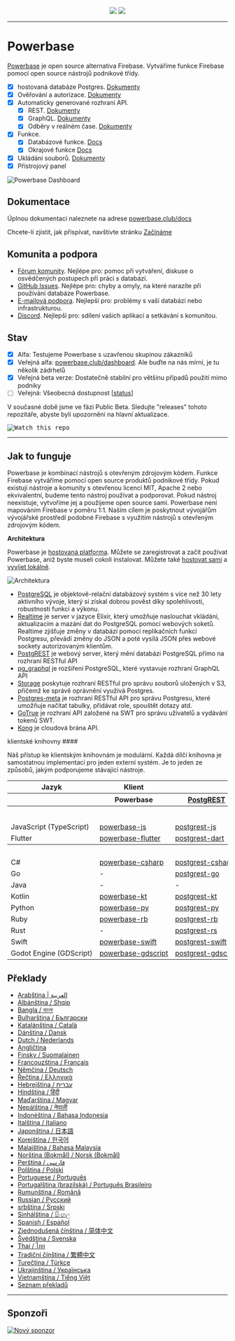 <p align="center">
<img src="https://user-images.githubusercontent.com/8291514/213727234-cda046d6-28c6-491a-b284-b86c5cede25d.png#gh-light-mode-only">
<img src="https://user-images.githubusercontent.com/8291514/213727225-56186826-bee8-43b5-9b15-86e839d89393.png#gh-dark-mode-only">
</p>

---

# Powerbase

[Powerbase](https://powerbase.club) je open source alternativa Firebase. Vytváříme funkce Firebase pomocí open source nástrojů podnikové třídy.

- [x] hostovaná databáze Postgres. [Dokumenty](https://powerbase.club/docs/guides/database)
- [x] Ověřování a autorizace. [Dokumenty](https://powerbase.club/docs/guides/auth)
- [x] Automaticky generované rozhraní API.
  - [x] REST. [Dokumenty](https://powerbase.club/docs/guides/api#rest-api-overview)
  - [x] GraphQL. [Dokumenty](https://powerbase.club/docs/guides/api#graphql-api-overview)
  - [x] Odběry v reálném čase. [Dokumenty](https://powerbase.club/docs/guides/api#realtime-api-overview)
- [x] Funkce.
  - [x] Databázové funkce. [Docs](https://powerbase.club/docs/guides/database/functions)
  - [x] Okrajové funkce [Docs](https://powerbase.club/docs/guides/functions)
- [x] Ukládání souborů. [Dokumenty](https://powerbase.club/docs/guides/storage)
- [x] Přístrojový panel

![Powerbase Dashboard](https://raw.githubusercontent.com/powerbase/powerbase/master/apps/www/public/images/github/powerbase-dashboard.png)

## Dokumentace

Úplnou dokumentaci naleznete na adrese [powerbase.club/docs](https://powerbase.club/docs)

Chcete-li zjistit, jak přispívat, navštivte stránku [Začínáme](../DEVELOPERS.md)

## Komunita a podpora

- [Fórum komunity](https://github.com/skorpland/powerbase/discussions). Nejlépe pro: pomoc při vytváření, diskuse o osvědčených postupech při práci s databází.
- [GitHub Issues](https://github.com/skorpland/powerbase/issues). Nejlépe pro: chyby a omyly, na které narazíte při používání databáze Powerbase.
- [E-mailová podpora](https://powerbase.club/docs/support#business-support). Nejlepší pro: problémy s vaší databází nebo infrastrukturou.
- [Discord](https://discord.powerbase.club). Nejlepší pro: sdílení vašich aplikací a setkávání s komunitou.

## Stav

- [x] Alfa: Testujeme Powerbase s uzavřenou skupinou zákazníků
- [x] Veřejná alfa: [powerbase.club/dashboard](https://powerbase.club/dashboard). Ale buďte na nás mírní, je tu několik zádrhelů
- [x] Veřejná beta verze: Dostatečně stabilní pro většinu případů použití mimo podniky
- [ ] Veřejná: Všeobecná dostupnost [[status](https://powerbase.club/docs/guides/getting-started/features#feature-status)]

V současné době jsme ve fázi Public Beta. Sledujte "releases" tohoto repozitáře, abyste byli upozorněni na hlavní aktualizace.

<kbd><img src="https://raw.githubusercontent.com/powerbase/powerbase/d5f7f413ab356dc1a92075cb3cee4e40a957d5b1/web/static/watch-repo.gif" alt="Watch this repo"/></kbd>

---

## Jak to funguje

Powerbase je kombinací nástrojů s otevřeným zdrojovým kódem. Funkce Firebase vytváříme pomocí open source produktů podnikové třídy. Pokud existují nástroje a komunity s otevřenou licencí MIT, Apache 2 nebo ekvivalentní, budeme tento nástroj používat a podporovat. Pokud nástroj neexistuje, vytvoříme jej a použijeme open source sami. Powerbase není mapováním Firebase v poměru 1:1. Naším cílem je poskytnout vývojářům vývojářské prostředí podobné Firebase s využitím nástrojů s otevřeným zdrojovým kódem.

**Architektura**

Powerbase je [hostovaná platforma](https://powerbase.club/dashboard). Můžete se zaregistrovat a začít používat Powerbase, aniž byste museli cokoli instalovat.
Můžete také [hostovat sami](https://powerbase.club/docs/guides/hosting/overview) a [vyvíjet lokálně](https://powerbase.club/docs/guides/local-development).

![Architektura](https://github.com/skorpland/powerbase/blob/master/apps/docs/public/img/powerbase-architecture.svg)

- [PostgreSQL](https://www.postgresql.org/) je objektově-relační databázový systém s více než 30 lety aktivního vývoje, který si získal dobrou pověst díky spolehlivosti, robustnosti funkcí a výkonu.
- [Realtime](https://github.com/skorpland/realtime) je server v jazyce Elixir, který umožňuje naslouchat vkládání, aktualizacím a mazání dat do PostgreSQL pomocí webových soketů. Realtime zjišťuje změny v databázi pomocí replikačních funkcí Postgresu, převádí změny do JSON a poté vysílá JSON přes webové sockety autorizovaným klientům.
- [PostgREST](http://postgrest.org/) je webový server, který mění databázi PostgreSQL přímo na rozhraní RESTful API
- [pg_graphql](http://github.com/powerbase/pg_graphql/) je rozšíření PostgreSQL, které vystavuje rozhraní GraphQL API
- [Storage](https://github.com/skorpland/storage-api) poskytuje rozhraní RESTful pro správu souborů uložených v S3, přičemž ke správě oprávnění využívá Postgres.
- [Postgres-meta](https://github.com/skorpland/postgres-meta) je rozhraní RESTful API pro správu Postgresu, které umožňuje načítat tabulky, přidávat role, spouštět dotazy atd.
- [GoTrue](https://github.com/netlify/gotrue) je rozhraní API založené na SWT pro správu uživatelů a vydávání tokenů SWT.
- [Kong](https://github.com/Kong/kong) je cloudová brána API.

klientské knihovny ####

Náš přístup ke klientským knihovnám je modulární. Každá dílčí knihovna je samostatnou implementací pro jeden externí systém. Je to jeden ze způsobů, jakým podporujeme stávající nástroje.

<table style="table-layout:fixed; white-space: nowrap;">
  <tr>
    <th>Jazyk</th>
    <th>Klient</th>
    <th colspan="5">Feature-Clients (v rámci klienta Powerbase)</th>
  </tr>
  
  <tr>
    <th></th>
    <th>Powerbase</th>
    <th><a href="https://github.com/postgrest/postgrest" target="_blank" rel="noopener noreferrer">PostgREST</a></th>
    <th><a href="https://github.com/skorpland/gotrue" target="_blank" rel="noopener noreferrer">GoTrue</a></th>
    <th><a href="https://github.com/skorpland/realtime" target="_blank" rel="noopener noreferrer">Realtime</a></th>
    <th><a href="https://github.com/skorpland/storage-api" target="_blank" rel="noopener noreferrer">Storage</a></th>
    <th>Functions</th>
  </tr>
  <!-- TEMPLATE FOR NEW ROW -->
  <!-- START ROW
  <tr>
    <td>lang</td>
    <td><a href="https://github.com/skorpland/powerbase-lang" target="_blank" rel="noopener noreferrer">powerbase-lang</a></td>
    <td><a href="https://github.com/skorpland/postgrest-lang" target="_blank" rel="noopener noreferrer">postgrest-lang</a></td>
    <td><a href="https://github.com/skorpland/gotrue-lang" target="_blank" rel="noopener noreferrer">gotrue-lang</a></td>
    <td><a href="https://github.com/skorpland/realtime-lang" target="_blank" rel="noopener noreferrer">realtime-lang</a></td>
    <td><a href="https://github.com/skorpland/storage-lang" target="_blank" rel="noopener noreferrer">storage-lang</a></td>
  </tr>
  END ROW -->
  
  <th colspan="7">⚡️ Oficiální ⚡️</th>
  
  <tr>
    <td>JavaScript (TypeScript)</td>
    <td><a href="https://github.com/skorpland/powerbase-js" target="_blank" rel="noopener noreferrer">powerbase-js</a></td>
    <td><a href="https://github.com/skorpland/postgrest-js" target="_blank" rel="noopener noreferrer">postgrest-js</a></td>
    <td><a href="https://github.com/skorpland/gotrue-js" target="_blank" rel="noopener noreferrer">gotrue-js</a></td>
    <td><a href="https://github.com/skorpland/realtime-js" target="_blank" rel="noopener noreferrer">realtime-js</a></td>
    <td><a href="https://github.com/skorpland/storage-js" target="_blank" rel="noopener noreferrer">storage-js</a></td>
    <td><a href="https://github.com/skorpland/functions-js" target="_blank" rel="noopener noreferrer">functions-js</a></td>
  </tr>
    <tr>
    <td>Flutter</td>
    <td><a href="https://github.com/skorpland/powerbase-flutter" target="_blank" rel="noopener noreferrer">powerbase-flutter</a></td>
    <td><a href="https://github.com/skorpland/postgrest-dart" target="_blank" rel="noopener noreferrer">postgrest-dart</a></td>
    <td><a href="https://github.com/skorpland/gotrue-dart" target="_blank" rel="noopener noreferrer">gotrue-dart</a></td>
    <td><a href="https://github.com/skorpland/realtime-dart" target="_blank" rel="noopener noreferrer">realtime-dart</a></td>
    <td><a href="https://github.com/skorpland/storage-dart" target="_blank" rel="noopener noreferrer">storage-dart</a></td>
    <td><a href="https://github.com/skorpland/functions-dart" target="_blank" rel="noopener noreferrer">functions-dart</a></td>
  </tr>
  
  <th colspan="7">💚 Komunita 💚</th>
  
  <tr>
    <td>C#</td>
    <td><a href="https://github.com/skorpland/powerbase-csharp" target="_blank" rel="noopener noreferrer">powerbase-csharp</a></td>
    <td><a href="https://github.com/skorpland/postgrest-csharp" target="_blank" rel="noopener noreferrer">postgrest-csharp</a></td>
    <td><a href="https://github.com/skorpland/gotrue-csharp" target="_blank" rel="noopener noreferrer">gotrue-csharp</a></td>
    <td><a href="https://github.com/skorpland/realtime-csharp" target="_blank" rel="noopener noreferrer">realtime-csharp</a></td>
    <td><a href="https://github.com/skorpland/storage-csharp" target="_blank" rel="noopener noreferrer">storage-csharp</a></td>
    <td><a href="https://github.com/skorpland/functions-csharp" target="_blank" rel="noopener noreferrer">functions-csharp</a></td>
  </tr>
  <tr>
    <td>Go</td>
    <td>-</td>
    <td><a href="https://github.com/skorpland/postgrest-go" target="_blank" rel="noopener noreferrer">postgrest-go</a></td>
    <td><a href="https://github.com/skorpland/gotrue-go" target="_blank" rel="noopener noreferrer">gotrue-go</a></td>
    <td>-</td>
    <td><a href="https://github.com/skorpland/storage-go" target="_blank" rel="noopener noreferrer">storage-go</a></td>
    <td><a href="https://github.com/skorpland/functions-go" target="_blank" rel="noopener noreferrer">functions-go</a></td>
  </tr>
  <tr>
    <td>Java</td>
    <td>-</td>
    <td>-</td>
    <td><a href="https://github.com/skorpland/gotrue-java" target="_blank" rel="noopener noreferrer">gotrue-java</a></td>
    <td>-</td>
    <td><a href="https://github.com/skorpland/storage-java" target="_blank" rel="noopener noreferrer">storage-java</a></td>
    <td>-</td>
  </tr>
  <tr>
    <td>Kotlin</td>
    <td><a href="https://github.com/skorpland/powerbase-kt" target="_blank" rel="noopener noreferrer">powerbase-kt</a></td>
    <td><a href="https://github.com/skorpland/powerbase-kt/tree/master/Postgrest" target="_blank" rel="noopener noreferrer">postgrest-kt</a></td>
    <td><a href="https://github.com/skorpland/powerbase-kt/tree/master/GoTrue" target="_blank" rel="noopener noreferrer">gotrue-kt</a></td>
    <td><a href="https://github.com/skorpland/powerbase-kt/tree/master/Realtime" target="_blank" rel="noopener noreferrer">realtime-kt</a></td>
    <td><a href="https://github.com/skorpland/powerbase-kt/tree/master/Storage" target="_blank" rel="noopener noreferrer">storage-kt</a></td>
    <td><a href="https://github.com/skorpland/powerbase-kt/tree/master/Functions" target="_blank" rel="noopener noreferrer">functions-kt</a></td>
  </tr>
  <tr>
    <td>Python</td>
    <td><a href="https://github.com/skorpland/powerbase-py" target="_blank" rel="noopener noreferrer">powerbase-py</a></td>
    <td><a href="https://github.com/skorpland/postgrest-py" target="_blank" rel="noopener noreferrer">postgrest-py</a></td>
    <td><a href="https://github.com/skorpland/gotrue-py" target="_blank" rel="noopener noreferrer">gotrue-py</a></td>
    <td><a href="https://github.com/skorpland/realtime-py" target="_blank" rel="noopener noreferrer">realtime-py</a></td>
    <td><a href="https://github.com/skorpland/storage-py" target="_blank" rel="noopener noreferrer">storage-py</a></td>
    <td><a href="https://github.com/skorpland/functions-py" target="_blank" rel="noopener noreferrer">functions-py</a></td>
  </tr>
  <tr>
    <td>Ruby</td>
    <td><a href="https://github.com/skorpland/powerbase-rb" target="_blank" rel="noopener noreferrer">powerbase-rb</a></td>
    <td><a href="https://github.com/skorpland/postgrest-rb" target="_blank" rel="noopener noreferrer">postgrest-rb</a></td>
    <td>-</td>
    <td>-</td>
    <td>-</td>
    <td>-</td>
  </tr>
  <tr>
    <td>Rust</td>
    <td>-</td>
    <td><a href="https://github.com/skorpland/postgrest-rs" target="_blank" rel="noopener noreferrer">postgrest-rs</a></td>
    <td>-</td>
    <td>-</td>
    <td>-</td>
    <td>-</td>
  </tr>
  <tr>
    <td>Swift</td>
    <td><a href="https://github.com/skorpland/powerbase-swift" target="_blank" rel="noopener noreferrer">powerbase-swift</a></td>
    <td><a href="https://github.com/skorpland/postgrest-swift" target="_blank" rel="noopener noreferrer">postgrest-swift</a></td>
    <td><a href="https://github.com/skorpland/gotrue-swift" target="_blank" rel="noopener noreferrer">gotrue-swift</a></td>
    <td><a href="https://github.com/skorpland/realtime-swift" target="_blank" rel="noopener noreferrer">realtime-swift</a></td>
    <td><a href="https://github.com/skorpland/storage-swift" target="_blank" rel="noopener noreferrer">storage-swift</a></td>
    <td><a href="https://github.com/skorpland/functions-swift" target="_blank" rel="noopener noreferrer">functions-swift</a></td>
  </tr>
  <tr>
    <td>Godot Engine (GDScript)</td>
    <td><a href="https://github.com/skorpland/godot-engine.powerbase" target="_blank" rel="noopener noreferrer">powerbase-gdscript</a></td>
    <td><a href="https://github.com/skorpland/postgrest-gdscript" target="_blank" rel="noopener noreferrer">postgrest-gdscript</a></td>
    <td><a href="https://github.com/skorpland/gotrue-gdscript" target="_blank" rel="noopener noreferrer">gotrue-gdscript</a></td>
    <td><a href="https://github.com/skorpland/realtime-gdscript" target="_blank" rel="noopener noreferrer">realtime-gdscript</a></td>
    <td><a href="https://github.com/skorpland/storage-gdscript" target="_blank" rel="noopener noreferrer">storage-gdscript</a></td>
    <td><a href="https://github.com/skorpland/functions-gdscript" target="_blank" rel="noopener noreferrer">functions-gdscript</a></td>
  </tr>
  
</table>

<!--- Remove this list if you're translating to another language, it's hard to keep updated across multiple files-->
<!--- Keep only the link to the list of translation files-->

## Překlady

- [Arabština | العربية](/i18n/README.ar.md)
- [Albánština / Shqip](/i18n/README.sq.md)
- [Bangla / বাংলা](/i18n/README.bn.md)
- [Bulharština / Български](/i18n/README.bg.md)
- [Katalánština / Català](/i18n/README.ca.md)
- [Dánština / Dansk](/i18n/README.da.md)
- [Dutch / Nederlands](/i18n/README.nl.md)
- [Angličtina](https://github.com/skorpland/powerbase)
- [Finsky / Suomalainen](/i18n/README.fi.md)
- [Francouzština / Français](/i18n/README.fr.md)
- [Němčina / Deutsch](/i18n/README.de.md)
- [Řečtina / Ελληνικά](/i18n/README.gr.md)
- [Hebrejština / עברית](/i18n/README.he.md)
- [Hindština / हिंदी](/i18n/README.hi.md)
- [Maďarština / Magyar](/i18n/README.hu.md)
- [Nepálština / नेपाली](/i18n/README.ne.md)
- [Indonéština / Bahasa Indonesia](/i18n/README.id.md)
- [Italština / Italiano](/i18n/README.it.md)
- [Japonština / 日本語](/i18n/README.jp.md)
- [Korejština / 한국어](/i18n/README.ko.md)
- [Malajština / Bahasa Malaysia](/i18n/README.ms.md)
- [Norština (Bokmål) / Norsk (Bokmål)](/i18n/README.nb-no.md)
- [Perština / فارسی](/i18n/README.fa.md)
- [Polština / Polski](/i18n/README.pl.md)
- [Portuguese / Português](/i18n/README.pt.md)
- [Portugalština (brazilská) / Português Brasileiro](/i18n/README.pt-br.md)
- [Rumunština / Română](/i18n/README.ro.md)
- [Russian / Pусский](/i18n/README.ru.md)
- [srbština / Srpski](/i18n/README.sr.md)
- [Sinhálština / සිංහල](/i18n/README.si.md)
- [Spanish / Español](/i18n/README.es.md)
- [Zjednodušená čínština / 简体中文](/i18n/README.zh-cn.md)
- [Švédština / Svenska](/i18n/README.sv.md)
- [Thai / ไทย](/i18n/README.th.md)
- [Tradiční čínština / 繁體中文](/i18n/README.zh-tw.md)
- [Turečtina / Türkçe](/i18n/README.tr.md)
- [Ukrajinština / Українська](/i18n/README.uk.md)
- [Vietnamština / Tiếng Việt](/i18n/README.vi-vn.md)
- [Seznam překladů](/i18n/languages.md) <!--- Keep only this -->

---

## Sponzoři

[![Nový sponzor](https://user-images.githubusercontent.com/10214025/90518111-e74bbb00-e198-11ea-8f88-c9e3c1aa4b5b.png)](https://github.com/sponsors/skorpland)
